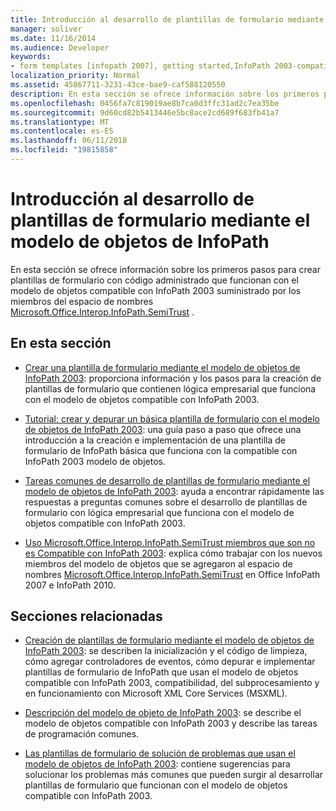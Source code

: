 ```yaml
---
title: Introducción al desarrollo de plantillas de formulario mediante el modelo de objetos de InfoPath
manager: soliver
ms.date: 11/16/2014
ms.audience: Developer
keywords:
- form templates [infopath 2007], getting started,InfoPath 2003-compatible form templates, getting started
localization_priority: Normal
ms.assetid: 45867711-3231-43ce-bae9-caf588120550
description: En esta sección se ofrece información sobre los primeros pasos para crear plantillas de formulario con código administrado que funcionan con el modelo de objetos compatible con InfoPath 2003 suministrado por los miembros del espacio de nombres Microsoft.Office.Interop.InfoPath.SemiTrust .
ms.openlocfilehash: 0456fa7c819019ae8b7ca0d3ffc31ad2c7ea35be
ms.sourcegitcommit: 9d60cd82b5413446e5bc8ace2cd689f683fb41a7
ms.translationtype: MT
ms.contentlocale: es-ES
ms.lasthandoff: 06/11/2018
ms.locfileid: "19815858"
---
```

# <a name="get-started-developing-form-templates-using-the-infopath-object-model"></a>Introducción al desarrollo de plantillas de formulario mediante el modelo de objetos de InfoPath

En esta sección se ofrece información sobre los primeros pasos para crear plantillas de formulario con código administrado que funcionan con el modelo de objetos compatible con InfoPath 2003 suministrado por los miembros del espacio de nombres [Microsoft.Office.Interop.InfoPath.SemiTrust](https://msdn.microsoft.com/library/Microsoft.Office.Interop.InfoPath.SemiTrust.aspx) . 
  
## <a name="in-this-section"></a>En esta sección

- [Crear una plantilla de formulario mediante el modelo de objetos de InfoPath 2003](how-to-create-a-form-template-using-the-infopath-2003-object-model.md): proporciona información y los pasos para la creación de plantillas de formulario que contienen lógica empresarial que funciona con el modelo de objetos compatible con InfoPath 2003.
    
- [Tutorial: crear y depurar un básica plantilla de formulario con el modelo de objetos de InfoPath 2003](walkthrough-create-and-debug-basic-form-template-using-infopath-object-model.md): una guía paso a paso que ofrece una introducción a la creación e implementación de una plantilla de formulario de InfoPath básica que funciona con la compatible con InfoPath 2003 modelo de objetos.
    
- [Tareas comunes de desarrollo de plantillas de formulario mediante el modelo de objetos de InfoPath 2003](common-tasks-for-developing-form-templates-using-infopath-object-model.md): ayuda a encontrar rápidamente las respuestas a preguntas comunes sobre el desarrollo de plantillas de formulario con lógica empresarial que funciona con el modelo de objetos compatible con InfoPath 2003.
    
- [Uso Microsoft.Office.Interop.InfoPath.SemiTrust miembros que son no es Compatible con InfoPath 2003](how-to-use-microsoft-office-interop-infopath-semitrust-members.md): explica cómo trabajar con los nuevos miembros del modelo de objetos que se agregaron al espacio de nombres [Microsoft.Office.Interop.InfoPath.SemiTrust](https://msdn.microsoft.com/library/Microsoft.Office.Interop.InfoPath.SemiTrust.aspx) en Office InfoPath 2007 e InfoPath 2010. 
    
## <a name="related-sections"></a>Secciones relacionadas

- [Creación de plantillas de formulario mediante el modelo de objetos de InfoPath 2003](creating-form-templates-using-the-infopath-2003-object-model.md): se describen la inicialización y el código de limpieza, cómo agregar controladores de eventos, cómo depurar e implementar plantillas de formulario de InfoPath que usan el modelo de objetos compatible con InfoPath 2003, compatibilidad, del subprocesamiento y en funcionamiento con Microsoft XML Core Services (MSXML).
    
- [Descripción del modelo de objeto de InfoPath 2003](understanding-the-infopath-2003-object-model.md): se describe el modelo de objetos compatible con InfoPath 2003 y describe las tareas de programación comunes.
    
- [Las plantillas de formulario de solución de problemas que usan el modelo de objetos de InfoPath 2003](troubleshoot-form-templates-that-use-infopath-object-model.md): contiene sugerencias para solucionar los problemas más comunes que pueden surgir al desarrollar plantillas de formulario que funcionan con el modelo de objetos compatible con InfoPath 2003.
    

